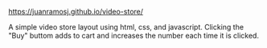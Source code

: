 https://juanramosj.github.io/video-store/

A simple video store layout using html, css, and javascript. Clicking the "Buy" buttom adds to cart and increases the number each time it is clicked.
